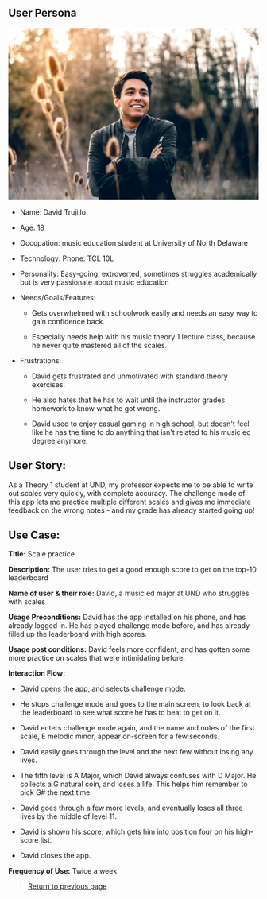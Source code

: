 ## User Persona

![David](../img/persona4.jpg)

* Name: David Trujillo

* Age: 18

* Occupation: music education student at University of North Delaware   

* Technology: Phone: TCL 10L

* Personality: Easy-going, extroverted, sometimes struggles academically but is very passionate about music education

* Needs/Goals/Features: 

    * Gets overwhelmed with schoolwork easily and needs an easy way to gain confidence back.
    
    * Especially needs help with his music theory 1 lecture class, because he never quite mastered all of the scales.
    
* Frustrations:

    * David gets frustrated and unmotivated with standard theory exercises. 
    
    * He also hates that he has to wait until the instructor grades homework to know what he got wrong.
    
    * David used to enjoy casual gaming in high school, but doesn't feel like he has the time to do anything that isn't related to his music ed degree anymore.
    
## User Story:

As a Theory 1 student at UND, my professor expects me to be able to write out scales very quickly, with complete accuracy. The challenge mode of this app lets me practice multiple different scales and gives me immediate feedback on the wrong notes - and my grade has already started going up!

## Use Case:

**Title:** Scale practice

**Description:** The user tries to get a good enough score to get on the top-10 leaderboard

**Name of user & their role:** David, a music ed major at UND who struggles with scales

**Usage Preconditions:** David has the app installed on his phone, and has already logged in. He has played challenge mode before, and has already filled up the leaderboard with high scores.

**Usage post conditions:** David feels more confident, and has gotten some more practice on scales that were intimidating before.

**Interaction Flow:**

   * David opens the app, and selects challenge mode.
   
   * He stops challenge mode and goes to the main screen, to look back at the leaderboard to see what score he has to beat to get on it.
   
   * David enters challenge mode again, and the name and notes of the first scale, E melodic minor, appear on-screen for a few seconds.
   
   * David easily goes through the level and the next few without losing any lives.
   
   * The fifth level is A Major, which David always confuses with D Major. He collects a G natural coin, and loses a life. This helps him remember to pick G# the next time.
   
   * David goes through a few more levels, and eventually loses all three lives by the middle of level 11.
   
   * David is shown his score, which gets him into position four on his high-score list.
   
   * David closes the app.
   
**Frequency of Use:** Twice a week

> [Return to previous page](index.md#intended-users)